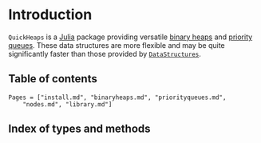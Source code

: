 # Introduction

`QuickHeaps` is a [Julia](https://julialang.org/) package providing versatile
[binary heaps](binaryheaps.html) and [priority queues](priorityqueues.html).
These data structures are more flexible and may be quite significantly faster
than those provided by
[`DataStructures`](https://github.com/JuliaCollections/DataStructures.jl).

## Table of contents

```@contents
Pages = ["install.md", "binaryheaps.md", "priorityqueues.md",
    "nodes.md", "library.md"]
```

## Index of types and methods

```@index
```
